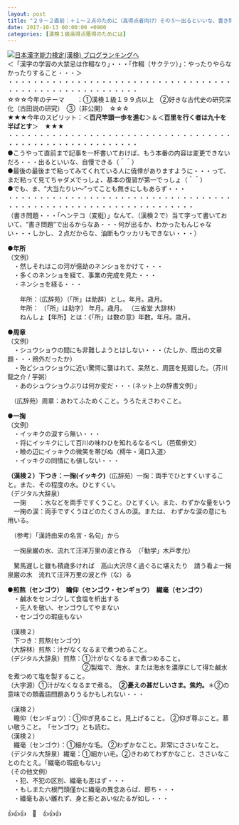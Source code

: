 ```yaml
---
layout: post
title: "２９－２直前：＋１～２点のために（高得点者向け）その⑤～出るといいな、書き問題～"
date: 2017-10-13 00:00:00 +0900
categories: [漢検１級高得点獲得のためには]
---
```


[![](/syuusyuu9701/assets/images/２９－２直前：＋１～２点のために（高得点者向け）その⑤～出るといいな、書き問題～-br_c_3028_1.gif)](http://blog.with2.net/link.php?1659096:3028 "日本漢字能力検定(漢検) ブログランキングへ")[日本漢字能力検定(漢検) ブログランキングへ](http://blog.with2.net/link.php?1659096:3028)  
＜「漢字の学習の大禁忌は作輟なり」・・・「作輟（サクテツ）」：やったりやらなかったりすること・・・＞  
・・・・・・・・・・・・・・・・・・・・・・・・・・・・・・・・・・・・・・・・・・・・・・・・・・・・・・・・・  
☆☆☆今年のテーマ　　：①漢検１級１９９点以上　②好きな古代史の研究深化（古田説の研究）　③（非公開）　☆☆☆　　  
★★★今年のスピリット：＜**百尺竿頭一歩を進む**＞＆＜**百里を行く者は九十を半ばとす**＞　★★★  
・・・・・・・・・・・・・・・・・・・・・・・・・・・・・・・・・・・・・・・・・・・・・・・・・・・・・・・・・  
●こうやって直前まで記事を一杯書いておけば、もう本番の内容は変更できないだろ・・・出るといいな、自慢できる（＾＾）  
●最後の最後まで粘ってみてくれている人に僥倖がありますように・・・って、まだ粘って見てちゃダメでっしょ、基本の復習が第一でっしょ（＾＾）  
●でも、ま、“大当たりい～”ってことも無きにしもあらず・・・  
・・・・・・・・・・・・・・・・・・・・・・・・・・・・・・・・・・・・・・・・・・・・・・・・・・・・・・・・・・・・・・・・・・  
（書き問題・・・「ヘンテコ（変梃）」なんて、（漢検２で）当て字って書いておいて、“書き問題”で出るからなあ・・・何が出るか、わかったもんじゃない・・・しかし、２点だからな、油断もウッカリもできない・・・）  
  
●**年所**  
（文例）  
　・然しそれはこの河が億劫のネンショをかけて・・・　  
　・多くのネンショを経て、事業の完成を見た・・・  
　・ネンショを経る・・・  
  
　　年所：（広辞苑）（「所」は助辞）とし。年月。歳月。  
　　年所： 〔「所」は助字〕 年月。歳月。 （三省堂 大辞林）  
　　ねんしょ【年所】とは：《「所」は数の意》年数。年月。歳月。  
  
●**周章**  
（文例）  
　・シュウショウの間にも非難しようとはしない・・・（たしか、既出の文章題・・・鴎外だったか）  
　・殆どシュウショウに近い驚愕に襲はれて、呆然と、周囲を見廻した。（芥川龍之介 / 芋粥）  
　・あのシュウショウぶりは何か変だ・・・（ネット上の辞書文例）」  
  
　（広辞苑）周章：あわてふためくこと。うろたえさわぐこと。  
  
●**一掬**  
（文例）  
　・イッキクの涙すら無い・・・  
　・将にイッキクにして百川の味わひを知れるなるべし（芭蕉俳文）  
　・瞼の辺にイッキクの微笑を帯びぬ〈樗牛・滝口入道〉  
　・イッキクの同情にも値しない・・・  
  
**（漢検２）下つき：一掬(イッキク)**（広辞苑）一掬：両手でひとすくいすること。また、その程度の水。ひとすくい。  
（デジタル大辞泉）  
　一掬　　：水などを両手ですくうこと。ひとすくい。また、わずかな量をいう  
　一掬の涙：両手ですくうほどのたくさんの涙。または、 わずかな涙の意にも用いる。  
  
　（参考）「漢詩由来の名言・名句」から  
  
　一掬泉巌の水、流れて汪洋万里の波と作る　（「勧学」木戸孝允）  
  
　駑馬遅しと雖も積歳多ければ　高山大沢尽く過ぐるに堪えたり　請う看よ一掬泉巌の水　流れて汪洋万里の波と作（な）る  
  
  
●**煎熬（センゴウ）　瞻仰（センゴウ・センギョウ）　繊毫（センゴウ）**  
　・鹹水をセンゴウして食塩を析出する　  
　・先人を敬い、センゴウしてやまない　  
　・センゴウの瑕疵もない  
  
（漢検２）  
　下つき：煎熬(センゴウ)  
（大辞林）煎熬：汁がなくなるまで煮つめること。   
（デジタル大辞泉）煎熬：①汁がなくなるまで煮つめること。  
　　　　　　　　　　　　②製塩で、海水、または海水を濃厚にして得た鹹水を煮つめて塩を製すること。   
（大字源）①汁がなくなるまで煮る。　**②憂えの甚だしいさま。焦灼。**＊②の意味での類義語問題ありうるかもしれない・・・  
  
（漢検２）  
　瞻仰（センギョウ）：①仰ぎ見ること。見上げること。 ②仰ぎ尊ぶこと。慕い敬うこと。　「センゴウ」とも読む。  
（漢検２）  
　繊毫（センゴウ）：①細かな毛。 ②わずかなこと。非常にささいなこと。  
（デジタル大辞泉）繊毫：①細かい毛。②きわめてわずかなこと、ささいなことのたとえ。「繊毫の瑕疵もない」  
（その他文例）  
　・犯、不犯の区別、繊毫も差はず・・・  
　・もしまた六根門頭僅かに繊毫の異念あらば、即ち・・・  
　・繊毫もあい離れず、身と影とあい似たるが如し・・・  
  
👍👍👍　🐔　👍👍👍